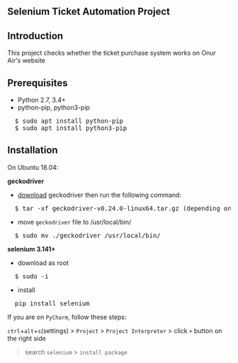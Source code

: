 ## Selenium Ticket Automation Project

## Introduction

This project checks whether the ticket purchase system works on Onur Air's website

## Prerequisites
* Python 2.7, 3.4+
* python-pip, python3-pip
<pre>
  $ sudo apt install python-pip
  $ sudo apt install python3-pip
</pre>

## Installation

On Ubuntu 18.04:

**geckodriver**

* [download](https://github.com/mozilla/geckodriver/releases) geckodriver then run the following command:

<pre>
  $ tar -xf geckodriver-v0.24.0-linux64.tar.gz (depending on your OS)
</pre>

* move `geckodriver` file to /usr/local/bin/
<pre>
  $ sudo mv ./geckodriver /usr/local/bin/
</pre>

**selenium 3.141+**
* download as root
<pre>
  $ sudo -i
</pre>
* install
<pre>
  pip install selenium
</pre>

If you are on `PyCharm`, follow these steps:

`ctrl`+`alt`+`s`(settings) > `Project` > `Project Interpreter` > click `+` button on the right side
> search `selenium` > `install package`
